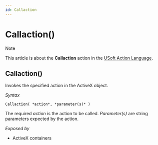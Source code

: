 ```yaml
---
id: Callaction
---
```


# Callaction()



> [!NOTE]
> This article is about the **Callaction** action in the [USoft Action Language](/docs/Task%20flow/Action%20Language%20reference/USoft%20Action%20Language.md).

## **Callaction()**

Invokes the specified action in the ActiveX object.

*Syntax*

```
Callaction( *action*, *parameter(s)* )
```

The required *action* is the action to be called. *Parameter(s)* are string parameters expected by the action.

*Exposed by*

- ActiveX containers